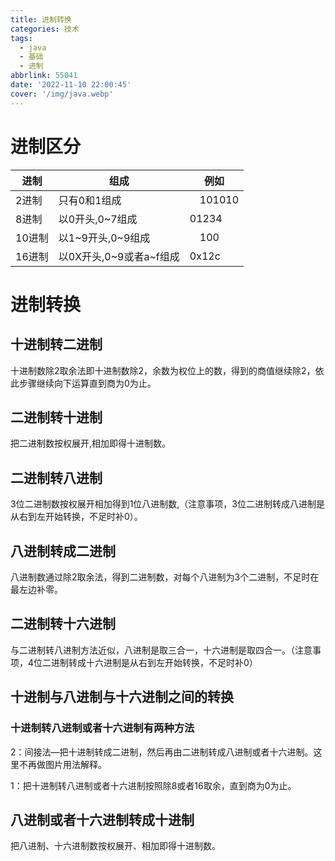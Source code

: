 ```yaml
---
title: 进制转换
categories: 技术
tags:
  - java
  - 基础
  - 进制
abbrlink: 55041
date: '2022-11-10 22:00:45'
cover: '/img/java.webp'
---
```

# 进制区分

  进制 |     组成              | 例如 
-----  | ---- | ----  
2进制  |只有0和1组成 　　　    |　101010
8进制  |以0开头,0~7组成 　　   |  01234
10进制 |以1~9开头,0~9组成    　|　100
16进制 |以0X开头,0~9或者a~f组成|  0x12c

# 进制转换

## 十进制转二进制
十进制数除2取余法即十进制数除2，余数为权位上的数，得到的商值继续除2，依此步骤继续向下运算直到商为0为止。

## 二进制转十进制
把二进制数按权展开,相加即得十进制数。

## 二进制转八进制

3位二进制数按权展开相加得到1位八进制数,（注意事项，3位二进制转成八进制是从右到左开始转换，不足时补0）。

## 八进制转成二进制

八进制数通过除2取余法，得到二进制数，对每个八进制为3个二进制，不足时在最左边补零。

## 二进制转十六进制

与二进制转八进制方法近似，八进制是取三合一，十六进制是取四合一。（注意事项，4位二进制转成十六进制是从右到左开始转换，不足时补0）

## 十进制与八进制与十六进制之间的转换

### 十进制转八进制或者十六进制有两种方法

2：间接法—把十进制转成二进制，然后再由二进制转成八进制或者十六进制。这里不再做图片用法解释。

1：把十进制转八进制或者十六进制按照除8或者16取余，直到商为0为止。

## 八进制或者十六进制转成十进制

把八进制、十六进制数按权展开、相加即得十进制数。
